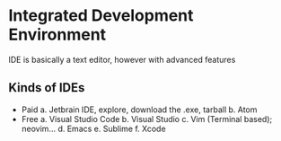 # Integrated Development Environment
IDE is basically a text editor, however with advanced features

## Kinds of IDEs 
- Paid
    a. Jetbrain IDE, explore, download the .exe, tarball
    b. Atom 
- Free
    a. Visual Studio Code
    b. Visual Studio
    c. Vim (Terminal based); neovim...
    d. Emacs
    e. Sublime
    f. Xcode